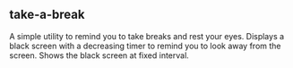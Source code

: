 ## take-a-break

 A simple utility to remind you to take breaks and rest your eyes. Displays a black screen with a decreasing timer to remind you to look away from the screen. Shows the black screen at fixed interval.